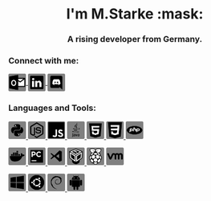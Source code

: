 <h1 align="center">I'm M.Starke :mask:</h1>
<h3 align="center">A rising developer from Germany.</h3>
<h3 align="left">Connect with me:</h3>
<p align="left">
    <a href="mailto:mstarke@bbw-fi.de" target="blank">
        <img align="center" src="https://github.com/mstarke-ae/mstarke-ae/blob/main/images/outlook.png" alt="outlook" height="35"/>
    </a>
    <a href="https://linkedin.com/in/mstarke-ae" target="blank">
        <img align="center" src="https://github.com/mstarke-ae/mstarke-ae/blob/main/images/linkedin.png" alt="linkedin" height="35"/>
    </a>
    <a href="https://discord.gg/JgbAXvS" target="blank">
        <img align="center" src="https://github.com/mstarke-ae/mstarke-ae/blob/main/images/discord.png" alt="discord" height="35"/>
    </a>
</p>
<h3 align="left">Languages and Tools:</h3>
<p align="left">
    <a href="https://www.python.org/" target="_blank">
        <img src="https://github.com/mstarke-ae/mstarke-ae/blob/main/images/python.png" alt="python" height="35"/>
    </a>
    <a href="https://nodejs.org/" target="_blank">
        <img src="https://github.com/mstarke-ae/mstarke-ae/blob/main/images/nodejs.png" alt="nodejs" height="35"/>
    </a>
    <a href="https://www.w3schools.com/js/" target="_blank">
        <img src="https://github.com/mstarke-ae/mstarke-ae/blob/main/images/javascript.png" alt="javascript" height="35"/>
    </a>
    <a href="https://www.w3schools.com/java/" target="_blank">
        <img src="https://github.com/mstarke-ae/mstarke-ae/blob/main/images/java.png" alt="java" height="35"/>
    </a>
    <a href="https://www.w3schools.com/html/" target="_blank">
        <img src="https://github.com/mstarke-ae/mstarke-ae/blob/main/images/html.png" alt="html5" height="35"/>
    </a>
    <a href="https://www.w3schools.com/css/" target="_blank">
        <img src="https://github.com/mstarke-ae/mstarke-ae/blob/main/images/css.png" alt="css3" height="35"/>
    </a>
    <a href="https://www.w3schools.com/php/" target="_blank">
        <img src="https://github.com/mstarke-ae/mstarke-ae/blob/main/images/php.png" alt="javascript" height="35"/>
    </a>
</p>
<p align="left">
    <a href="https://www.docker.com/" target="_blank">
        <img src="https://github.com/mstarke-ae/mstarke-ae/blob/main/images/docker.png" alt="docker" height="35"/>
    </a>
    <a href="https://www.jetbrains.com/pycharm/" target="_blank">
        <img src="https://github.com/mstarke-ae/mstarke-ae/blob/main/images/pycharm.png" alt="vsc" height="35"/>
    </a>
    <a href="https://code.visualstudio.com/" target="_blank">
        <img src="https://github.com/mstarke-ae/mstarke-ae/blob/main/images/visualstudiocode.png" alt="vsc" height="35"/>
    </a>
        <a href="https://www.virtualbox.org/" target="_blank">
        <img src="https://github.com/mstarke-ae/mstarke-ae/blob/main/images/virtualbox.png" alt="virtualbox" height="35"/>
    </a>
    <a href="https://www.raspberrypi.org/" target="_blank">
        <img src="https://github.com/mstarke-ae/mstarke-ae/blob/main/images/raspberrypi.png" alt="raspberrypi" height="35"/>
    </a>
    <a href="https://www.vmware.com/" target="_blank">
        <img src="https://github.com/mstarke-ae/mstarke-ae/blob/main/images/vmware.png" alt="vmware" height="35"/>
    </a>
</p>
<p align="left">
    <a href="https://www.microsoft.com/" target="_blank">
        <img src="https://github.com/mstarke-ae/mstarke-ae/blob/main/images/windows.png" alt="windows" height="35"/>
    </a>
    <a href="https://ubuntu.com/" target="_blank">
        <img src="https://github.com/mstarke-ae/mstarke-ae/blob/main/images/ubuntu.png" alt="ubuntu" height="35"/>
    </a>
    <a href="https://www.debian.org/" target="_blank">
        <img src="https://github.com/mstarke-ae/mstarke-ae/blob/main/images/debian.png" alt="debian" height="35"/>
    </a>
    <a href="https://www.android.com/" target="_blank">
        <img src="https://github.com/mstarke-ae/mstarke-ae/blob/main/images/android.png" alt="android" height="35"/>
    </a>
</p>

